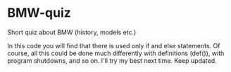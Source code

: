 # BMW-quiz
Short quiz about BMW (history, models etc.)

In this code you will find that there is used only if and else statements. 
Of course, all this could be done much differently with definitions (def()), 
with program shutdowns, and so on. I'll try my best next time. Keep updated. 
